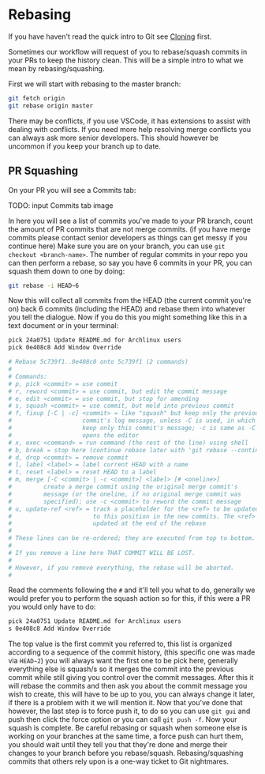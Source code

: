 # Rebasing

If you have haven't read the quick intro to Git see [Cloning](cloning.md) first.

Sometimes our workflow will request of you to rebase/squash commits in your PRs to keep the history clean. This will be a simple intro to what we mean by rebasing/squashing.

First we will start with rebasing to the master branch:
```sh
git fetch origin
git rebase origin master
```
There may be conflicts, if you use VSCode, it has extensions to assist with dealing with conflicts. If you need more help resolving merge conflicts you can always ask more senior developers. This should however be uncommon if you keep your branch up to date.

## PR Squashing

On your PR you will see a Commits tab:

TODO: input Commits tab image

In here you will see a list of commits you've made to your PR branch, count the amount of PR commits that are not merge commits. (if you have merge commits please contact senior developers as things can get messy if you continue here) Make sure you are on your branch, you can use `git checkout <branch-name>`. The number of regular commits in your repo you can then perform a rebase, so say you have 6 commits in your PR, you can squash them down to one by doing:
```sh
git rebase -i HEAD~6
```

Now this will collect all commits from the HEAD (the current commit you're on) back 6 commits (including the HEAD) and rebase them into whatever you tell the dialogue. Now if you do this you might something like this in a text document or in your terminal:
```sh
pick 24a0751 Update README.md for Archlinux users
pick 0e408c8 Add Window Override

# Rebase 5c739f1..0e408c8 onto 5c739f1 (2 commands)
#
# Commands:
# p, pick <commit> = use commit
# r, reword <commit> = use commit, but edit the commit message
# e, edit <commit> = use commit, but stop for amending
# s, squash <commit> = use commit, but meld into previous commit
# f, fixup [-C | -c] <commit> = like "squash" but keep only the previous
#                    commit's log message, unless -C is used, in which case
#                    keep only this commit's message; -c is same as -C but
#                    opens the editor
# x, exec <command> = run command (the rest of the line) using shell
# b, break = stop here (continue rebase later with 'git rebase --continue')
# d, drop <commit> = remove commit
# l, label <label> = label current HEAD with a name
# t, reset <label> = reset HEAD to a label
# m, merge [-C <commit> | -c <commit>] <label> [# <oneline>]
#         create a merge commit using the original merge commit's
#         message (or the oneline, if no original merge commit was
#         specified); use -c <commit> to reword the commit message
# u, update-ref <ref> = track a placeholder for the <ref> to be updated
#                       to this position in the new commits. The <ref> is
#                       updated at the end of the rebase
#
# These lines can be re-ordered; they are executed from top to bottom.
#
# If you remove a line here THAT COMMIT WILL BE LOST.
#
# However, if you remove everything, the rebase will be aborted.
#
```
Read the comments following the `#` and it'll tell you what to do, generally we would prefer you to perform the squash action so for this, if this were a PR you would only have to do:
```sh
pick 24a0751 Update README.md for Archlinux users
s 0e408c8 Add Window Override
```
The top value is the first commit you referred to, this list is organized according to a sequence of the commit history, (this specific one was made via `HEAD~2`) you will always want the first one to be pick here, generally everything else is squash/s so it merges the commit into the previous commit while still giving you control over the commit messages. After this it will rebase the commits and then ask you about the commit message you wish to create, this will have to be up to you, you can always change it later, if there is a problem with it we will mention it. Now that you've done that however, the last step is to force push it, to do so you can use `git gui` and push then click the force option or you can call `git push -f`. Now your squash is complete. Be careful rebasing or squash when someone else is working on your branches at the same time, a force push can hurt them, you should wait until they tell you that they're done and merge their changes to your branch before you rebase/squash. Rebasing/squashing commits that others rely upon is a one-way ticket to Git nightmares.